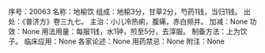 序号：20063
名称：地榆饮
组成：地榆3分，甘草2分，芍药1钱，当归1钱。
出处：《普济方》卷三九七。
主治：小儿冷热痢，腹痛，赤白频并。
加减：None
功效：None
用法用量：每服1钱，水1钟，煎至5分，去滓服。
制备方法：上为饮子。
临床应用：None
各家论述：None
用药禁忌：None
附注：None
